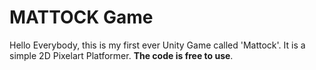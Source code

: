 # MATTOCK Game
Hello Everybody, this is my first ever Unity Game called 'Mattock'.
It is a simple 2D Pixelart Platformer.
**The code is free to use**.

